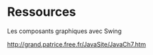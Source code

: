 # Ressources

Les composants graphiques avec Swing

http://grand.patrice.free.fr/JavaSite/JavaCh7.htm
